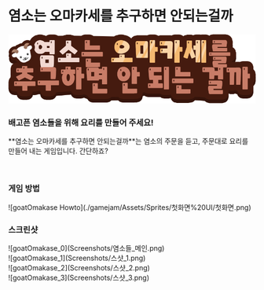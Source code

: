 # 염소는 오마카세를 추구하면 안되는걸까<br>
![goatOmakase_Title](./gamejam/Assets/Sprites/진짜%20타이틀.png)<br>
<h3>배고픈 염소들을 위해 요리를 만들어 주세요!</h3>
<p>**염소는 오마카세를 추구하면 안되는걸까**는 염소의 주문을 듣고, 주문대로 요리를 만들어 내는 게임입니다. 간단하죠?</p><br>
<h3>게임 방법</h3>
![goatOmakase Howto](./gamejam/Assets/Sprites/첫화면%20UI/첫화면.png)<br>
<h3>스크린샷</h3>
![goatOmakase_0](Screenshots/염소들_메인.png)<br>
![goatOmakase_1](Screenshots/스샷_1.png)<br>
![goatOmakase_2](Screenshots/스샷_2.png)<br>
![goatOmakase_3](Screenshots/스샷_3.png)<br>
